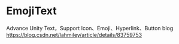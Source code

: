 # EmojiText
Advance Unity Text，Support Icon、Emoji、Hyperlink、Button
blog
https://blog.csdn.net/lahmiley/article/details/83759753
